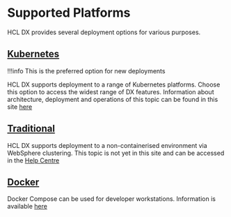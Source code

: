 # Supported Platforms

HCL DX provides several deployment options for various purposes.

## [Kubernetes](kubernetes/overview.md)
!!!info
    This is the preferred option for new deployments

HCL DX supports deployment to a range of Kubernetes platforms. Choose this option to access the widest range of DX features. Information about architecture, deployment and operations of this topic can be found in this site [here](kubernetes/overview.md)

## [Traditional](https://help.hcltechsw.com/digital-experience/9.5/containerization/dx_non_container.html)
HCL DX supports deployment to a non-containerised environment via WebSphere clustering. This topic is not yet in this site and can be accessed in the [Help Centre](https://help.hcltechsw.com/digital-experience/9.5/containerization/dx_non_container.html)

## [Docker](docker/docker_compose.md)
Docker Compose can be used for developer workstations. Information is available [here](docker/docker_compose.md)